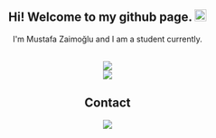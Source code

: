 <div align="center">
   <h2>Hi! Welcome to my github page. <img src="https://media.giphy.com/media/hvRJCLFzcasrR4ia7z/giphy.gif" width="21px"></h2>
   <p>
      I'm Mustafa Zaimoğlu and I am a student currently.
   </p>
</div>

</br>
<div align="center">
   <div>
   <img src="https://github-readme-stats.vercel.app/api?username=mustafazaimoglu&theme=react&show_icons=true&include_all_commits=true&count_private=true" />
   </div>
   <div>
   <img src="https://github-readme-stats.vercel.app/api/top-langs/?username=mustafazaimoglu&theme=react&langs_count=5&card_width=495" />
   </div>
</div>

<div align="center">
    <h2>Contact</h2>
</div>

<div align="center">
    <a href="https://www.linkedin.com/in/mustafa-zaimo%C4%9Flu-80b513196/" target="_blank">
        <img src="https://img.shields.io/badge/LinkedIn-0077B5?style=for-the-badge&logo=linkedin&logoColor=white">
    </a>
</div>

<!-- If you like this why don't you give me a star? -->

